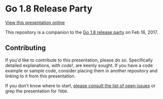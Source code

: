 # Go 1.8 Release Party

[View this presentation online](https://talks.godoc.org/github.com/guus-vanweelden/go-1.8-release-party/presentation.slide)

This repository is a companion to the [Go 1.8 release party](https://github.com/golang/go/wiki/Go-1.8-Release-Party) on Feb 16, 2017.

## Contributing

If you'd like to contribute to this presentation, please do so.
Specifically detailed explanations, _with code!_, are keenly sought.
If you have a code example or sample code, consider placing them in another repository and linking to it from this presentation.

If you don't know where to start, [please consult the list of open issues](https://github.com/davecheney/go-1.8-release-party/issues) or grep the presentation for `TODO`.

